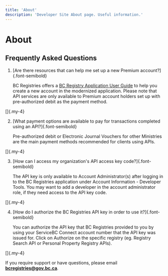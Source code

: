 ```yaml
---
title: 'About'
description: 'Developer Site About page. Useful information.'
---
```


# About

## Frequently Asked Questions

1. [Are there resources that can help me set up a new Premium account?]{.font-semibold}

   BC Registries offers a <a href="https://www2.gov.bc.ca/assets/gov/employment-business-and-economic-development/business-management/permits-licences-and-registration/registries-guides/bc_registry_application_user_guide.pdf" target="_blank">BC Registry Application User Guide</a> to help you create a new account in the modernized application.
   Please note that API services are only available to Premium account holders set up with
   pre-authorized debit as the payment method.

[]{.my-4} <!--small line break, regular <br> is too large-->

2. [What payment options are available to pay for transactions completed using an API?]{.font-semibold}

   Pre-authorized debit or Electronic Journal Vouchers for other Ministries are the main payment methods recommended for clients using APIs.

[]{.my-4}

3. [How can I access my organization's API access key code?]{.font-semibold}

   The API key is only available to Account Administrator(s) after logging in to the BC Registries application under Account Information - Developer Tools. You may want to add a developer in the account administrator role, if they need access to the API key code.

[]{.my-4}

4. [How do I authorize the BC Registries API key in order to use it?]{.font-semibold}

   You can authorize the API key that BC Registries provided to you by using your ServiceBC Connect account number that the API key was issued for. Click on Authorize on the specific registry (eg. Registry Search API or Personal Property Registry APIs).

[]{.my-4}

<!-- 5. [I need to test my search queries, how do I do that?]{.font-semibold}

   First, ensure you have a Sandbox API key for your specific account. For Registry Search API, you will need to populate the sandbox environment by making a Business Registry submission of test business data through the Business Registry API first. Then, you can use your search API query to pull the test data created.

[]{.my-4} -->

If you require support or have questions, please email **bcregistries@gov.bc.ca**.
